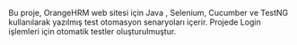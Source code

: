 Bu proje, OrangeHRM web sitesi için Java , Selenium, Cucumber ve TestNG kullanılarak yazılmış test otomasyon senaryoları içerir. Projede Login işlemleri için otomatik testler oluşturulmuştur.
